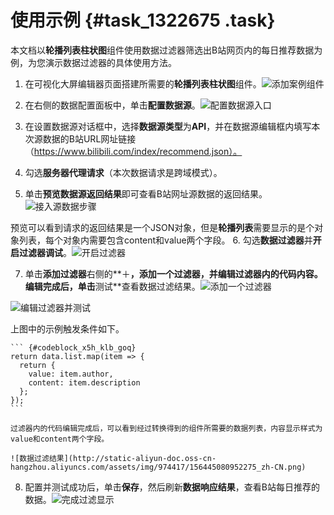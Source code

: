 # 使用示例 {#task_1322675 .task}

本文档以**轮播列表柱状图**组件使用数据过滤器筛选出B站网页内的每日推荐数据为例，为您演示数据过滤器的具体使用方法。

1.  在可视化大屏编辑器页面搭建所需要的**轮播列表柱状图**组件。![添加案例组件](images/52260_zh-CN.gif)


2.  在右侧的数据配置面板中，单击**配置数据源**。![配置数据源入口](http://static-aliyun-doc.oss-cn-hangzhou.aliyuncs.com/assets/img/974417/156445080852265_zh-CN.png)


3.  在设置数据源对话框中，选择**数据源类型**为**API**，并在数据源编辑框内填写本次源数据的B站URL网址链接（https://www.bilibili.com/index/recommend.json）。
4.  勾选**服务器代理请求**（本次数据请求是跨域模式）。
5.  单击**预览数据源返回结果**即可查看B站网址源数据的返回结果。![接入源数据步骤](http://static-aliyun-doc.oss-cn-hangzhou.aliyuncs.com/assets/img/974417/156445080852268_zh-CN.png)

 预览可以看到请求的返回结果是一个JSON对象，但是**轮播列表**需要显示的是个对象列表，每个对象内需要包含content和value两个字段。
6.  勾选**数据过滤器**并**开启过滤器调试**。![开启过滤器](http://static-aliyun-doc.oss-cn-hangzhou.aliyuncs.com/assets/img/974417/156445080852271_zh-CN.png)


7.  单击**添加过滤器**右侧的**＋**，添加一个过滤器，并编辑过滤器内的代码内容。编辑完成后，单击**测试**查看数据过滤结果。![添加一个过滤器](http://static-aliyun-doc.oss-cn-hangzhou.aliyuncs.com/assets/img/974417/156445080852274_zh-CN.png)

![编辑过滤器并测试](http://static-aliyun-doc.oss-cn-hangzhou.aliyuncs.com/assets/img/974417/156445080852272_zh-CN.png)

 上图中的示例触发条件如下。

    ``` {#codeblock_x5h_klb_goq}
    return data.list.map(item => {
      return {
        value: item.author,
        content: item.description
      };
    });
    ```

    过滤器内的代码编辑完成后，可以看到经过转换得到的组件所需要的数据列表，内容显示样式为value和content两个字段。

    ![数据过滤结果](http://static-aliyun-doc.oss-cn-hangzhou.aliyuncs.com/assets/img/974417/156445080952275_zh-CN.png)

8.  配置并测试成功后，单击**保存**，然后刷新**数据响应结果**，查看B站每日推荐的数据。![完成过滤显示](http://static-aliyun-doc.oss-cn-hangzhou.aliyuncs.com/assets/img/974417/156445080952277_zh-CN.png)



